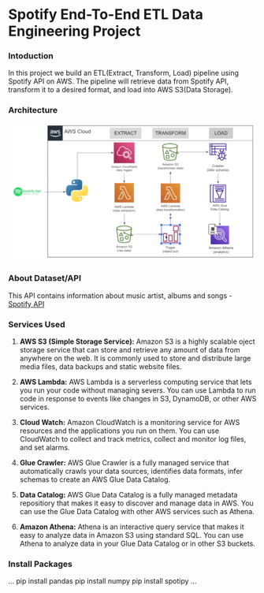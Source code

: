 # Spotify End-To-End ETL Data Engineering Project

### Intoduction
In this project we build an ETL(Extract, Transform, Load) pipeline using Spotify API on AWS. The pipeline will retrieve data from Spotify API, transform it to a desired format, and load into AWS S3(Data Storage).

### Architecture
![Architecture Diagram](https://github.com/LalithaSpoorthy/Spotify-end-to-end-ETL-data-engineering/blob/main/Spotify-etl-data-architecture.png)

### About Dataset/API
This API contains information about music artist, albums and songs - [Spotify API](http://developer.spotify.com/documentation/)

### Services Used
1. **AWS S3 (Simple Storage Service):** Amazon S3 is a highly scalable oject storage service that can store and retrieve any amount of data from anywhere on the web. It is commonly used to store and distribute large media files, data backups and static website files.
   
2. **AWS Lambda:** AWS Lambda is a serverless computing service that lets you run your code without managing severs. You can use Lambda to run code in response to events like changes in S3, DynamoDB, or other AWS services.

3. **Cloud Watch:** Amazon CloudWatch is a monitoring service for AWS resources and the applications you run on them. You can use CloudWatch to collect and track metrics, collect and monitor log files, and set alarms.

4. **Glue Crawler:** AWS Glue Crawler is a fully managed service that automatically crawls your data sources, identifies data formats, infer schemas to create an AWS Glue Data Catalog.

5. **Data Catalog:** AWS Glue Data Catalog is a fully managed metadata repositiory that makes it easy to discover and manage data in AWS. You can use the Glue Data Catalog with other AWS services such as Athena.

6. **Amazon Athena:** Athena is an interactive query service that makes it easy to analyze data in Amazon S3 using standard SQL. You can use Athena to analyze data in your Glue Data Catalog or in other S3 buckets.
   

### Install Packages
...
pip install pandas
pip install numpy
pip install spotipy
...
